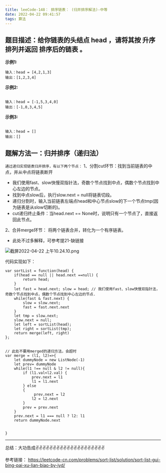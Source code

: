 ```yaml
---
title: leeCode-148： 排序链表： (归并排序解法)-中等
date: 2022-04-22 09:41:57
tags: 算法
---
```


<meta name="referrer" content="no-referrer"/>

## 题目描述：给你链表的头结点 head ，请将其按 升序 排列并返回 排序后的链表 。

**示例1:**


```
输入：head = [4,2,1,3]
输出：[1,2,3,4]
```

**示例2:**
```

输入：head = [-1,5,3,4,0]
输出：[-1,0,3,4,5]

```

**示例3:**
```

输入：head = []
输出：[]

```

## 题解方法一：归并排序（递归法）

`通过递归实现链表归并排序，有以下两个节点：`
1、分割cut环节：找到当前链表的中点，并从中点将链表断开

* 我们使用fast、slow快慢双指针法，奇数个节点找到中点，偶数个节点找到中心左边的节点。
* 找到中点slow后，执行slow.next = null将链表切段。
* 递归分割时，输入当前链表左端点head和中心节点slow的下一个节点tmp(因为链表是从slow切断的)。
* cut递归终止条件：当head.next == None时，说明只有一个节点了，直接返回此节点。

2、合并merge环节： 将两个链表合并，转化为一个有序链表。
* 此处不过多解释，可参考提21-缺链接

![截屏2022-04-22 上午10.24.10.png](https://upload-images.jianshu.io/upload_images/11846892-b42dbe5daf321262.png?imageMogr2/auto-orient/strip%7CimageView2/2/w/1240)

代码实现如下：
```
var sortList = function(head) {
    if(head == null || head.next ==null) {
        return head;
    }
    let fast = head.next; slow = head; // 我们使用fast、slow快慢双指针法，奇数个节点找到中点，偶数个节点找到中心左边的节点.
    while(fast & fast.next) {
        slow = slow.next;
        fast = fast.next.next
    }
    let tmp = slow.next;
    slow.next = null;
    let left = sortList(head);
    let right = sortList(tmp);
    return merge(left, right)
};


// 此处不要用merged的递归方法，会超时
var merge = (l1, l2)=>{
    let dummyNode = new ListNode(-1)
    let prev= dummyNode
    while(l1 !== null & l2 != null){
        if (l1.val<l2.val) {
            prev.next = l1
            l1 = l1.next
        } else
        {
             prev.next = l2
            l2 = l2.next
        }
        prev = prev.next
    }
    prev.next = l1 === null ? l2: l1
    return dummyNode.next
    
    
}
```

 ---
总结：大功告成✌️✌️✌️✌️✌️✌️✌️✌️✌️✌️✌️✌️✌️✌️✌️✌️✌️✌️✌️✌️

参考链接：
https://leetcode-cn.com/problems/sort-list/solution/sort-list-gui-bing-pai-xu-lian-biao-by-jyd/
